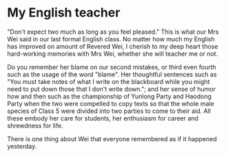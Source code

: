 # My English teacher

"Don't expect two much as long as you feel pleased." This is what our
Mrs Wei said in our last formal English class. No matter how much
my English has improved on amount of Revered Wei, I cherish to my deep
heart those hard-working memories with Mrs Wei, whether she will teacher me or not.

Do you remember her blame on our second mistakes, or third even fourth such as the usage of the word "blame". Her thoughtful sentences such
as "You must take notes of what I write on the blackboard while you
might need to put down those that I don't write down."; and her sense
of humor how and then such as the championship of Yunlong Party and
Haodong Party when the two were compelled to copy texts so that the
whole male species of Class 5 were divided into two parties to come to
their aid. All these embody her care for students, her enthusiasm
for career and shrewdness for life.

There is one thing about Wei that everyone remembered as if it happened yesterday. 